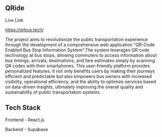 ## QRide

Live Link

https://qrbus.tech/

The project aims to revolutionize the public transportation experience through the development of a comprehensive web
application “QR-Code Enabled Bus Stop Information System".The system leverages QR code technology at bus stops, allowing commuters to access information about bus timings,
arrivals, destinations, and fare estimates simply by scanning QR
codes with their smartphones. This user-friendly platform provides
personalized features. It not only benefits users by making their
journeys efficient and predictable but also empowers bus owners
with increased visibility, operational efficiency, and the ability to
optimize services based on data-driven insights, ultimately
improving the overall quality and sustainability of public
transportation systems.

## Tech Stack
Frontend - React.js

Backend - Supabase
